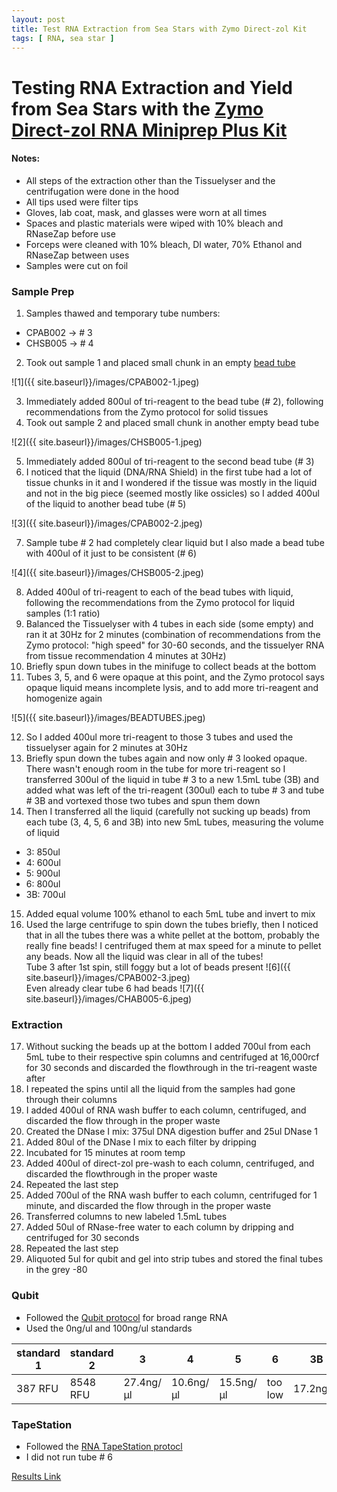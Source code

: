```yaml
---
layout: post
title: Test RNA Extraction from Sea Stars with Zymo Direct-zol Kit
tags: [ RNA, sea star ]
---
```


# Testing RNA Extraction and Yield from Sea Stars with the [Zymo Direct-zol RNA Miniprep Plus Kit](https://www.zymoresearch.com/collections/direct-zol-rna-kits/products/direct-zol-rna-miniprep-plus-kits)

#### Notes:
- All steps of the extraction other than the Tissuelyser and the centrifugation were done in the hood
- All tips used were filter tips
- Gloves, lab coat, mask, and glasses were worn at all times
- Spaces and plastic materials were wiped with 10% bleach and RNaseZap before use
- Forceps were cleaned with 10% bleach, DI water, 70% Ethanol and RNaseZap between uses
- Samples were cut on foil

### Sample Prep

1. Samples thawed and temporary tube numbers:
  - CPAB002 -> # 3
  - CHSB005 -> # 4
2. Took out sample 1 and placed small chunk in an empty [bead tube](https://www.zymoresearch.com/products/zr-bashingbead-lysis-tubes-0-1-0-5-mm)

![1]({{ site.baseurl}}/images/CPAB002-1.jpeg)

3. Immediately added 800ul of tri-reagent to the bead tube (# 2), following recommendations from the Zymo protocol for solid tissues
4. Took out sample 2 and placed small chunk in another empty bead tube

![2]({{ site.baseurl}}/images/CHSB005-1.jpeg)

5. Immediately added 800ul of tri-reagent to the second bead tube (# 3)
6. I noticed that the liquid (DNA/RNA Shield) in the first tube had a lot of tissue chunks in it and I wondered if the tissue was mostly in the liquid and not in the big piece (seemed mostly like ossicles) so I added 400ul of the liquid to another bead tube (# 5)

![3]({{ site.baseurl}}/images/CPAB002-2.jpeg)

7. Sample tube # 2 had completely clear liquid but I also made a bead tube with 400ul of it just to be consistent (# 6)

![4]({{ site.baseurl}}/images/CHSB005-2.jpeg)

8. Added 400ul of tri-reagent to each of the bead tubes with liquid, following the recommendations from the Zymo protocol for liquid samples (1:1 ratio)
9. Balanced the Tissuelyser with 4 tubes in each side (some empty) and ran it at 30Hz for 2 minutes (combination of recommendations from the Zymo protocol: "high speed" for 30-60 seconds, and the tissuelyer RNA from tissue recommendation 4 minutes at 30Hz)
10. Briefly spun down tubes in the minifuge to collect beads at the bottom
11. Tubes 3, 5, and 6 were opaque at this point, and the Zymo protocol says opaque liquid means incomplete lysis, and to add more tri-reagent and homogenize again

![5]({{ site.baseurl}}/images/BEADTUBES.jpeg)

12. So I added 400ul more tri-reagent to those 3 tubes and used the tissuelyser again for 2 minutes at 30Hz
13. Briefly spun down the tubes again and now only # 3 looked opaque. There wasn't enough room in the tube for more tri-reagent so I transferred 300ul of the liquid in tube # 3 to a new 1.5mL tube (3B) and added what was left of the tri-reagent (300ul) each to tube # 3 and tube # 3B and vortexed those two tubes and spun them down
14. Then I transferred all the liquid (carefully not sucking up beads) from each tube (3, 4, 5, 6 and 3B) into new 5mL tubes, measuring the volume of liquid
  - 3: 850ul
  - 4: 600ul
  - 5: 900ul
  - 6: 800ul
  - 3B: 700ul
15. Added equal volume 100% ethanol to each 5mL tube and invert to mix
16. Used the large centrifuge to spin down the tubes briefly, then I noticed that in all the tubes there was a white pellet at the bottom, probably the really fine beads! I centrifuged them at max speed for a minute to pellet any beads. Now all the liquid was clear in all of the tubes!  
Tube 3 after 1st spin, still foggy but a lot of beads present
![6]({{ site.baseurl}}/images/CPAB002-3.jpeg)  
Even already clear tube 6 had beads
![7]({{ site.baseurl}}/images/CHAB005-6.jpeg)

### Extraction

17. Without sucking the beads up at the bottom I added 700ul from each 5mL tube to their respective spin columns and centrifuged at 16,000rcf for 30 seconds and discarded the flowthrough in the tri-reagent waste after
18. I repeated the spins until all the liquid from the samples had gone through their columns
19. I added 400ul of RNA wash buffer to each column, centrifuged, and discarded the flow through in the proper waste
20. Created the DNase I mix: 375ul DNA digestion buffer and 25ul DNase 1
21. Added 80ul of the DNase I mix to each filter by dripping
22. Incubated for 15 minutes at room temp
23. Added 400ul of direct-zol pre-wash to each column, centrifuged, and discarded the flowthrough in the proper waste
24. Repeated the last step
25. Added 700ul of the RNA wash buffer to each column, centrifuged for 1 minute, and discarded the flow through in the proper waste
26. Transferred columns to new labeled 1.5mL tubes
27. Added 50ul of RNase-free water to each column by dripping and centrifuged for 30 seconds
28. Repeated the last step
29. Aliquoted 5ul for qubit and gel into strip tubes and stored the final tubes in the grey -80

### Qubit

- Followed the [Qubit protocol](https://github.com/meschedl/PPP-Lab-Resources/blob/master/Protocols/Qubit-Assay-Protocol.md) for broad range RNA
- Used the 0ng/ul and 100ng/ul standards

|standard 1|standard 2|3|4|5|6|3B|
|---|---|---|---|---|---|---|
|387 RFU|8548 RFU|27.4ng/μl|10.6ng/μl|15.5ng/μl|too low|17.2ng/ul|

### TapeStation

- Followed the [RNA TapeStation protocl](https://meschedl.github.io/MESPutnam_Open_Lab_Notebook/RNA-TapeStation-Protocol/)
- I did not run tube # 6

[Results Link](https://github.com/meschedl/MES_Puritz_Lab_Notebook/blob/master/tapetstations/2020-09-15%20-%2013.03.26.pdf)
